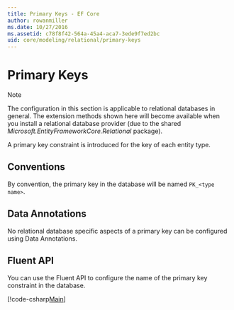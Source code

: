 ```yaml
---
title: Primary Keys - EF Core
author: rowanmiller
ms.date: 10/27/2016
ms.assetid: c78f8f42-564a-45a4-aca7-3ede9f7ed2bc
uid: core/modeling/relational/primary-keys
---
```

# Primary Keys

> [!NOTE]  
> The configuration in this section is applicable to relational databases in general. The extension methods shown here will become available when you install a relational database provider (due to the shared *Microsoft.EntityFrameworkCore.Relational* package).

A primary key constraint is introduced for the key of each entity type.

## Conventions

By convention, the primary key in the database will be named `PK_<type name>`.

## Data Annotations

No relational database specific aspects of a primary key can be configured using Data Annotations.

## Fluent API

You can use the Fluent API to configure the name of the primary key constraint in the database.

[!code-csharp[Main](../../../../samples/core/Modeling/FluentAPI/Relational/KeyName.cs?name=KeyName&highlight=9)]
